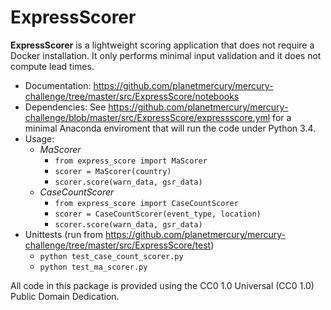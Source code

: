 # ExpressScorer
**ExpressScorer** is a lightweight scoring application that does not require a Docker installation.  It only performs minimal input validation and it does not compute lead times.

- Documentation:  https://github.com/planetmercury/mercury-challenge/tree/master/src/ExpressScore/notebooks
- Dependencies:  See <https://github.com/planetmercury/mercury-challenge/blob/master/src/ExpressScore/expressscore.yml> for a minimal Anaconda enviroment that will run the code under Python 3.4.
- Usage:
  - *MaScorer*
    - `from express_score import MaScorer`
    - `scorer = MaScorer(country)`
    - `scorer.score(warn_data, gsr_data)`
  - *CaseCountScorer*
    - `from express_score import CaseCountScorer`
    - `scorer = CaseCountScorer(event_type, location)`
    - `scorer.score(warn_data, gsr_data)`
- Unittests (run from https://github.com/planetmercury/mercury-challenge/tree/master/src/ExpressScore/test)
  - `python test_case_count_scorer.py`
  - `python test_ma_scorer.py`

All code in this package is provided using the CC0 1.0 Universal (CC0 1.0) Public Domain Dedication.
